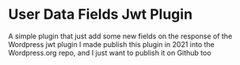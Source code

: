 # User Data Fields Jwt Plugin
A simple plugin that just add some new fields on the response of the Wordpress jwt plugin
I made publish this plugin in 2021 into the Wordpress.org repo, and I just want to publish it on Github too
